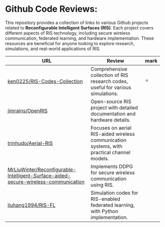 # Github Code Reviews:

This repository provides a collection of links to various Github projects related to __Reconfigurable Intelligent Surfaces (RIS)__. Each project covers different aspects of RIS technology, including secure wireless communication, federated learning, and hardware implementation. These resources are beneficial for anyone looking to explore research, simulations, and real-world applications of RIS.

| **URL** | **Review** | **mark** |
| --- | --- |----------|
| [ken0225/RIS-Codes-Collection](https://github.com/ken0225/RIS-Codes-Collection) | Comprehensive collection of RIS research codes, useful for various simulations. | ⭐        |
| [jimrains/OpenRIS](https://github.com/jimrains/OpenRIS) | Open-source RIS project with detailed documentation and hardware details. |          |
| [trinhudo/Aerial-RIS](https://github.com/trinhudo/Aerial-RIS) | Focuses on aerial RIS-aided wireless communication systems, with practical channel models. |          |
| [MrLiuWinter/Reconfigurable-Intelligent-Surface-aided-secure-wireless-communication](https://github.com/MrLiuWinter/Reconfigurable-Intelligent-Surface-aided-secure-wireless-communication) | Implements DDPG for secure wireless communication using RIS. |          |
| [liuhang1994/RIS-FL](https://github.com/liuhang1994/RIS-FL) | Simulation codes for RIS-enabled federated learning, with Python implementation. |          |







